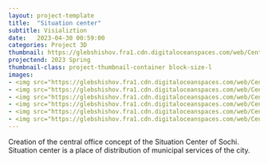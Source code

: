 ```yaml
---
layout: project-template
title:  "Situation center"
subtitle: Visializtion
date:   2023-04-30 00:59:00
categories: Project 3D
thumbnail: https://glebshishov.fra1.cdn.digitaloceanspaces.com/web/Center/center-thumbnail.webp
projectend: 2023 Spring
thumbnail-class: project-thumbnail-container block-size-l
images:
- <img src="https://glebshishov.fra1.cdn.digitaloceanspaces.com/web/Center/center-01.webp" class="project-img-parameters img-size-full" alt="center-01">
- <img src="https://glebshishov.fra1.cdn.digitaloceanspaces.com/web/Center/center-02.webp" class="project-img-parameters img-size-half" alt="center-02">
- <img src="https://glebshishov.fra1.cdn.digitaloceanspaces.com/web/Center/center-03.webp" class="project-img-parameters img-size-half" alt="center-03">
- <img src="https://glebshishov.fra1.cdn.digitaloceanspaces.com/web/Center/center-04.webp" class="project-img-parameters img-size-full" alt="center-04">
- <img src="https://glebshishov.fra1.cdn.digitaloceanspaces.com/web/Center/center-05.webp" class="project-img-parameters img-size-full" alt="center-05">
- <img src="https://glebshishov.fra1.cdn.digitaloceanspaces.com/web/Center/center-06.webp" class="project-img-parameters img-size-full" alt="center-06">
---
```


Creation of the central office concept of the Situation Center of Sochi. Situation center is a place of distribution of municipal services of the city.


